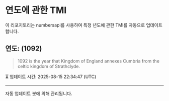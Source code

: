 
# 연도에 관한 TMI

이 리포지토리는 numbersapi를 사용하여 특정 년도에 관한 TMI를 자동으로 업데이트합니다.

## 연도: (1092)
> 1092 is the year that Kingdom of England annexes Cumbria from the celtic kingdom of Strathclyde.

⏳ 업데이트 시간: 2025-08-15 22:34:47 (UTC)

---
자동 업데이트 봇에 의해 관리됩니다.

